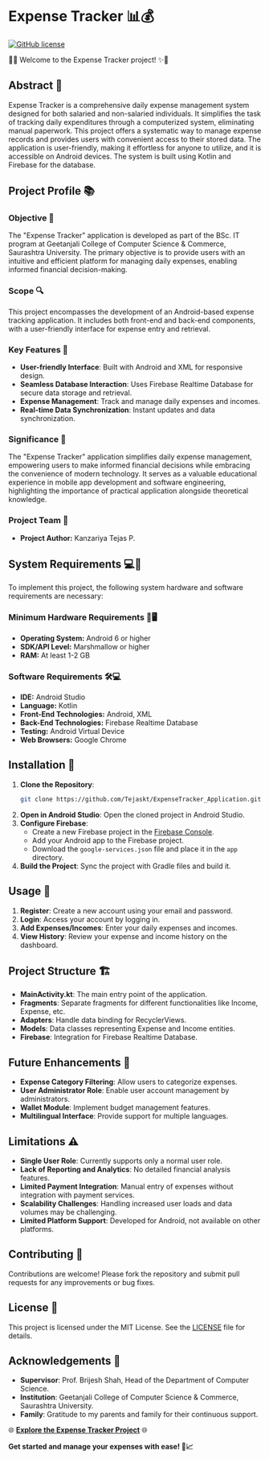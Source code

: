 # Expense Tracker 📊💰

[![GitHub license](https://img.shields.io/github/license/Tejaskt/ExpenseTracker_Application)](https://github.com/Tejaskt/ExpenseTracker_Application/blob/main/LICENSE)

🌟✨ Welcome to the Expense Tracker project! ✨🌟

## Abstract 🚀

Expense Tracker is a comprehensive daily expense management system designed for both salaried and non-salaried individuals. It simplifies the task of tracking daily expenditures through a computerized system, eliminating manual paperwork. This project offers a systematic way to manage expense records and provides users with convenient access to their stored data. The application is user-friendly, making it effortless for anyone to utilize, and it is accessible on Android devices. The system is built using Kotlin and Firebase for the database.

## Project Profile 📚

### Objective 🎯

The "Expense Tracker" application is developed as part of the BSc. IT program at Geetanjali College of Computer Science & Commerce, Saurashtra University. The primary objective is to provide users with an intuitive and efficient platform for managing daily expenses, enabling informed financial decision-making.

### Scope 🔍

This project encompasses the development of an Android-based expense tracking application. It includes both front-end and back-end components, with a user-friendly interface for expense entry and retrieval.

### Key Features 🌈

- **User-friendly Interface**: Built with Android and XML for responsive design.
- **Seamless Database Interaction**: Uses Firebase Realtime Database for secure data storage and retrieval.
- **Expense Management**: Track and manage daily expenses and incomes.
- **Real-time Data Synchronization**: Instant updates and data synchronization.

### Significance 🌟

The "Expense Tracker" application simplifies daily expense management, empowering users to make informed financial decisions while embracing the convenience of modern technology. It serves as a valuable educational experience in mobile app development and software engineering, highlighting the importance of practical application alongside theoretical knowledge.

### Project Team 🙌

- **Project Author:** Kanzariya Tejas P.

## System Requirements 💻🔌

To implement this project, the following system hardware and software requirements are necessary:

### Minimum Hardware Requirements 💾🖥️

- **Operating System:** Android 6 or higher
- **SDK/API Level:** Marshmallow or higher
- **RAM:** At least 1-2 GB

### Software Requirements 🛠️💻

- **IDE:** Android Studio
- **Language:** Kotlin
- **Front-End Technologies:** Android, XML
- **Back-End Technologies:** Firebase Realtime Database
- **Testing:** Android Virtual Device
- **Web Browsers:** Google Chrome

## Installation 🔧

1. **Clone the Repository**:
   ```bash
   git clone https://github.com/Tejaskt/ExpenseTracker_Application.git
   ```
2. **Open in Android Studio**:
   Open the cloned project in Android Studio.
3. **Configure Firebase**:
   - Create a new Firebase project in the [Firebase Console](https://console.firebase.google.com/).
   - Add your Android app to the Firebase project.
   - Download the `google-services.json` file and place it in the `app` directory.
4. **Build the Project**:
   Sync the project with Gradle files and build it.

## Usage 📱

1. **Register**: Create a new account using your email and password.
2. **Login**: Access your account by logging in.
3. **Add Expenses/Incomes**: Enter your daily expenses and incomes.
4. **View History**: Review your expense and income history on the dashboard.

## Project Structure 🏗️

- **MainActivity.kt**: The main entry point of the application.
- **Fragments**: Separate fragments for different functionalities like Income, Expense, etc.
- **Adapters**: Handle data binding for RecyclerViews.
- **Models**: Data classes representing Expense and Income entities.
- **Firebase**: Integration for Firebase Realtime Database.

## Future Enhancements 🌟

- **Expense Category Filtering**: Allow users to categorize expenses.
- **User Administrator Role**: Enable user account management by administrators.
- **Wallet Module**: Implement budget management features.
- **Multilingual Interface**: Provide support for multiple languages.

## Limitations ⚠️

- **Single User Role**: Currently supports only a normal user role.
- **Lack of Reporting and Analytics**: No detailed financial analysis features.
- **Limited Payment Integration**: Manual entry of expenses without integration with payment services.
- **Scalability Challenges**: Handling increased user loads and data volumes may be challenging.
- **Limited Platform Support**: Developed for Android, not available on other platforms.

## Contributing 🤝

Contributions are welcome! Please fork the repository and submit pull requests for any improvements or bug fixes.

## License 📄

This project is licensed under the MIT License. See the [LICENSE](LICENSE) file for details.

## Acknowledgements 🙏

- **Supervisor**: Prof. Brijesh Shah, Head of the Department of Computer Science.
- **Institution**: Geetanjali College of Computer Science & Commerce, Saurashtra University.
- **Family**: Gratitude to my parents and family for their continuous support.

🌐 **[Explore the Expense Tracker Project](https://github.com/Tejaskt/ExpenseTracker_Application)** 🌐

**Get started and manage your expenses with ease! 🤑📈**
